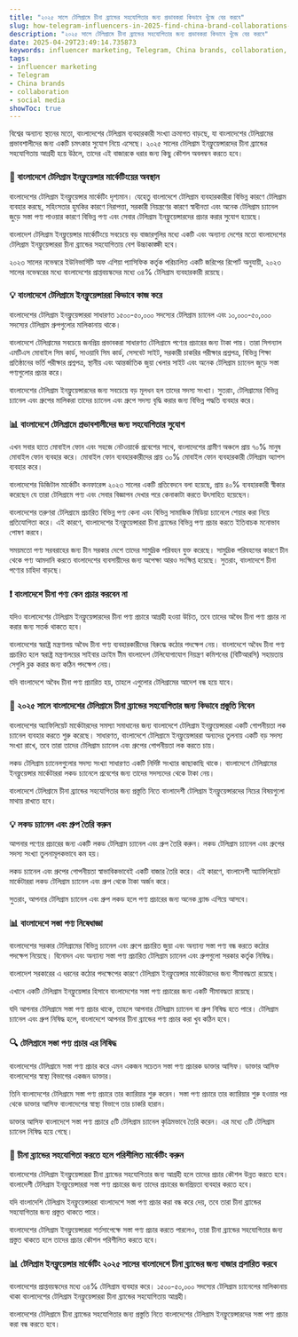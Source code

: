 ```yaml
---
title: "২০২৫ সালে টেলিগ্রামে চীনা ব্র্যান্ডের সহযোগিতার জন্য প্রভাবকরা কিভাবে খুঁজে বের করবে"
slug: how-telegram-influencers-in-2025-find-china-brand-collaborations-2025-04-29
description: "২০২৫ সালে টেলিগ্রামে চীনা ব্র্যান্ডের সহযোগিতার জন্য প্রভাবকরা কিভাবে খুঁজে বের করবে"
date: 2025-04-29T23:49:14.735873
keywords: influencer marketing, Telegram, China brands, collaboration, social media
tags:
- influencer marketing
- Telegram
- China brands
- collaboration
- social media
showToc: true
---
```


বিশ্বের অন্যান্য স্থানের মতো, বাংলাদেশের টেলিগ্রাম ব্যবহারকারী সংখ্যা ক্রমাগত বাড়ছে, যা বাংলাদেশের টেলিগ্রামের প্রভাবশালীদের জন্য একটি চমৎকার সুযোগ নিয়ে এসেছে। ২০২৫ সালের টেলিগ্রাম ইনফ্লুয়েন্সারদের চীনা ব্র্যান্ডের সহযোগিতায় আগ্রহী হয়ে উঠলে, তাদের এই বাজারকে ধরার জন্য কিছু কৌশল অবলম্বন করতে হবে।

### 📢 বাংলাদেশে টেলিগ্রাম ইনফ্লুয়েন্সার মার্কেটিংয়ের অবস্থান

বাংলাদেশের টেলিগ্রাম ইনফ্লুয়েন্সার মার্কেটিং দৃশ্যমান। যেহেতু বাংলাদেশে টেলিগ্রাম ব্যবহারকারীরা বিভিন্ন কারণে টেলিগ্রাম ব্যবহার করছে, সহিংসতার হুমকির কারণে নিরাপত্তা, সরকারী নিয়ন্ত্রণের কারণে স্বাধীনতা এবং অনেক টেলিগ্রাম চ্যানেল জুড়ে সস্তা পণ্য পাওয়ার কারণে বিভিন্ন পণ্য এবং সেবার টেলিগ্রাম ইনফ্লুয়েন্সারদের প্রচার করার সুযোগ হয়েছে।

বাংলাদেশ টেলিগ্রাম ইনফ্লুয়েন্সার মার্কেটিংয়ে সবচেয়ে বড় বাজারগুলির মধ্যে একটি এবং অন্যান্য দেশের মতো বাংলাদেশের টেলিগ্রাম ইনফ্লুয়েন্সাররা চীনা ব্র্যান্ডের সহযোগিতায় বেশ উচ্চাকাঙ্ক্ষী হবে।

২০২৩ সালের নভেম্বরে ইউনিভার্সিটি অফ এশিয়া প্যাসিফিক কর্তৃক পরিচালিত একটি জরিপের রিপোর্ট অনুযায়ী, ২০২৩ সালের নভেম্বরের মধ্যে বাংলাদেশের প্রাপ্তবয়স্কদের মধ্যে ৩৪% টেলিগ্রাম ব্যবহারকারী রয়েছে।


### 💡 বাংলাদেশে টেলিগ্রামে ইনফ্লুয়েন্সাররা কিভাবে কাজ করে

বাংলাদেশের টেলিগ্রাম ইনফ্লুয়েন্সাররা সাধারণত ১৫০০-৫০,০০০ সদস্যের টেলিগ্রাম চ্যানেল এবং ১০,০০০-৫০,০০০ সদস্যের টেলিগ্রাম গ্রুপগুলোর মালিকানায় থাকে।

বাংলাদেশে টেলিগ্রামের সবচেয়ে জনপ্রিয় প্রভাবকরা সাধারণত টেলিগ্রামে পণ্যের প্রচারের জন্য টাকা পায়। তারা সিগন্যাল এমটিএস মোবাইল সিম কার্ড, সাওয়াবি সিম কার্ড, সেসবেট সাইট, সরকারী চাকরির পরীক্ষার প্রশ্নপত্র, বিভিন্ন শিক্ষা প্রতিষ্ঠানের ভর্তি পরীক্ষার প্রশ্নপত্র, স্থানীয় এবং আন্তর্জাতিক জুয়া খেলার সাইট এবং অনেক টেলিগ্রাম চ্যানেল জুড়ে সস্তা পণ্যগুলোর প্রচার করে।

বাংলাদেশের টেলিগ্রাম ইনফ্লুয়েন্সারদের জন্য সবচেয়ে বড় মূলধন হল তাদের সদস্য সংখ্যা। সুতরাং, টেলিগ্রামের বিভিন্ন চ্যানেল এবং গ্রুপের মালিকরা তাদের চ্যানেল এবং গ্রুপে সদস্য বৃদ্ধি করার জন্য বিভিন্ন পদ্ধতি ব্যবহার করে।


### 📊 বাংলাদেশে টেলিগ্রামে প্রভাবশালীদের জন্য সহযোগিতার সুযোগ

এখন সবার হাতে মোবাইল ফোন এবং সহজে নেটওয়ার্কে প্রবেশের সাথে, বাংলাদেশের গ্রামীণ অঞ্চলে প্রায় ৭০% মানুষ মোবাইল ফোন ব্যবহার করে। মোবাইল ফোন ব্যবহারকারীদের প্রায় ৩০% মোবাইল ফোন ব্যবহারকারী টেলিগ্রাম অ্যাপস ব্যবহার করে।

বাংলাদেশের ডিজিটাল মার্কেটিং কনফারেন্স ২০২৩ সালের একটি প্রতিবেদনে বলা হয়েছে, প্রায় ৪০% ব্যবহারকারী স্বীকার করেছেন যে তারা টেলিগ্রামে পণ্য এবং সেবার বিজ্ঞাপন দেখার পরে কেনাকাটা করতে উৎসাহিত হয়েছেন।

বাংলাদেশের তরুণরা টেলিগ্রামে প্রচারিত বিভিন্ন পণ্য কেনা এবং বিভিন্ন সামাজিক মিডিয়া চ্যানেলে শেয়ার করা নিয়ে প্রতিযোগিতা করে। এই কারণে, বাংলাদেশের ইনফ্লুয়েন্সাররা চীনা ব্র্যান্ডের বিভিন্ন পণ্য প্রচার করতে ইতিবাচক মনোভাব পোষণ করবে।

সময়মতো পণ্য সরবরাহের জন্য চীন সরকার দেশে তাদের সামুদ্রিক পরিবহন যুক্ত করেছে। সামুদ্রিক পরিবহনের কারণে চীন থেকে পণ্য আমদানি করতে বাংলাদেশের ব্যবসায়ীদের জন্য অপেক্ষা আরও সংক্ষিপ্ত হয়েছে। সুতরাং, বাংলাদেশে চীনা পণ্যের চাহিদা বাড়ছে।


### ❗ বাংলাদেশে চীনা পণ্য কেন প্রচার করবেন না

যদিও বাংলাদেশের টেলিগ্রাম ইনফ্লুয়েন্সারদের চীনা পণ্য প্রচারে আগ্রহী হওয়া উচিত, তবে তাদের অবৈধ চীনা পণ্য প্রচার না করার জন্য সতর্ক থাকতে হবে।

বাংলাদেশের স্বরাষ্ট্র মন্ত্রণালয় অবৈধ চীনা পণ্য ব্যবহারকারীদের বিরুদ্ধে কঠোর পদক্ষেপ নেয়। বাংলাদেশে অবৈধ চীনা পণ্য প্রচারিত হলে স্বরাষ্ট্র মন্ত্রণালয়ের সাইবার ক্রাইম টীম বাংলাদেশ টেলিযোগাযোগ নিয়ন্ত্রণ কমিশনের (বিটিআরসি) সহায়তায় সেগুলি ব্লক করার জন্য কঠিন পদক্ষেপ নেয়।

যদি বাংলাদেশে অবৈধ চীনা পণ্য প্রচারিত হয়, তাহলে এগুলোর টেলিগ্রামের আদেশ বন্ধ হয়ে যাবে।


### 📢 ২০২৫ সালে বাংলাদেশের টেলিগ্রামে চীনা ব্র্যান্ডের সহযোগিতার জন্য কিভাবে প্রস্তুতি নিবেন

বাংলাদেশের অ্যাফিলিয়েট মার্কেটারদের সমস্যা সমাধানের জন্য বাংলাদেশে টেলিগ্রাম ইনফ্লুয়েন্সাররা একটি গোপনীয়তা লক চ্যানেল ব্যবহার করতে শুরু করেছে। সাধারণত, বাংলাদেশে টেলিগ্রামে ইনফ্লুয়েন্সাররা অন্যদের তুলনায় একটি বড় সদস্য সংখ্যা রাখে, তবে তারা তাদের টেলিগ্রাম চ্যানেল এবং গ্রুপের গোপনীয়তা লক করতে চায়।

লকড টেলিগ্রাম চ্যানেলগুলোর সদস্য সংখ্যা সাধারণত একটি নির্দিষ্ট সংখ্যার কাছাকাছি থাকে। বাংলাদেশে টেলিগ্রামের ইনফ্লুয়েন্সার মার্কেটাররা লকড চ্যানেলে প্রবেশের জন্য তাদের সদস্যদের থেকে টাকা নেয়।

বাংলাদেশে টেলিগ্রামে চীনা ব্র্যান্ডের সহযোগিতার জন্য প্রস্তুতি নিতে বাংলাদেশী টেলিগ্রাম ইনফ্লুয়েন্সারদের নিচের বিষয়গুলো মাথায় রাখতে হবে।

### 💡 লকড চ্যানেল এবং গ্রুপ তৈরি করুন

আপনার পণ্যের প্রচারের জন্য একটি লকড টেলিগ্রাম চ্যানেল এবং গ্রুপ তৈরি করুন। লকড টেলিগ্রাম চ্যানেল এবং গ্রুপের সদস্য সংখ্যা তুলনামূলকভাবে কম হয়।

লকড চ্যানেল এবং গ্রুপের গোপনীয়তা স্বাভাবিকভাবেই একটি বাজার তৈরি করে। এই কারণে, বাংলাদেশী অ্যাফিলিয়েট মার্কেটাররা লকড টেলিগ্রাম চ্যানেল এবং গ্রুপ থেকে টাকা অর্জন করে।

সুতরাং, আপনার টেলিগ্রাম চ্যানেল এবং গ্রুপ লকড হলে পণ্য প্রচারের জন্য অনেক ব্র্যান্ড এগিয়ে আসবে।

### 📊 বাংলাদেশে সস্তা পণ্য নিষেধাজ্ঞা

বাংলাদেশের সরকার টেলিগ্রামের বিভিন্ন চ্যানেল এবং গ্রুপে প্রচারিত জুয়া এবং অন্যান্য সস্তা পণ্য বন্ধ করতে কঠোর পদক্ষেপ নিয়েছে। বিনোদন এবং অন্যান্য সস্তা পণ্য প্রচারিত টেলিগ্রাম চ্যানেল এবং গ্রুপগুলো সরকার কর্তৃক নিষিদ্ধ।

বাংলাদেশ সরকারের এ ধরনের কঠোর পদক্ষেপের কারণে টেলিগ্রাম ইনফ্লুয়েন্সার মার্কেটারদের জন্য সীমাবদ্ধতা রয়েছে। 

এখানে একটি টেলিগ্রাম ইনফ্লুয়েন্সার হিসাবে বাংলাদেশের সস্তা পণ্য প্রচারের জন্য একটি সীমাবদ্ধতা রয়েছে।

যদি আপনার টেলিগ্রামে সস্তা পণ্য প্রচার থাকে, তাহলে আপনার টেলিগ্রাম চ্যানেল বা গ্রুপ নিষিদ্ধ হতে পারে। টেলিগ্রাম চ্যানেল এবং গ্রুপ নিষিদ্ধ হলে, বাংলাদেশে আপনার চীনা ব্র্যান্ডের পণ্য প্রচার করা খুব কঠিন হবে।

### 🔍 টেলিগ্রামে সস্তা পণ্য প্রচার এর নিষিদ্ধ

বাংলাদেশের টেলিগ্রামে সস্তা পণ্য প্রচার করে এমন একজন সচেতন সস্তা পণ্য প্রচারক ডাক্তার আসিফ। ডাক্তার আসিফ বাংলাদেশের স্বাস্থ্য বিভাগের একজন ডাক্তার। 

তিনি বাংলাদেশের টেলিগ্রামে সস্তা পণ্য প্রচারে তার ক্যারিয়ার শুরু করেন। সস্তা পণ্য প্রচারে তার ক্যারিয়ার শুরু হওয়ার পর থেকে ডাক্তার আসিফ বাংলাদেশের স্বাস্থ্য বিভাগে তার চাকরি হারান।

ডাক্তার আসিফ বাংলাদেশে সস্তা পণ্য প্রচারে ৫টি টেলিগ্রাম চ্যানেল কৃত্রিমভাবে তৈরি করেন। এর মধ্যে ৩টি টেলিগ্রাম চ্যানেল নিষিদ্ধ হয়ে গেছে।


### 📢 চীনা ব্র্যান্ডের সহযোগিতা করতে হলে পরিশীলিত মার্কেটিং করুন

বাংলাদেশের টেলিগ্রাম ইনফ্লুয়েন্সাররা চীনা ব্র্যান্ডের সহযোগিতার জন্য আগ্রহী হলে তাদের প্রচার কৌশল উন্নত করতে হবে। বাংলাদেশী টেলিগ্রাম ইনফ্লুয়েন্সাররা সস্তা পণ্য প্রচারের জন্য তাদের প্রচারের জনপ্রিয়তা ব্যবহার করতে হবে।

যদি বাংলাদেশি টেলিগ্রাম ইনফ্লুয়েন্সাররা বাংলাদেশে সস্তা পণ্য প্রচার করা বন্ধ করে দেয়, তবে তারা চীনা ব্র্যান্ডের সহযোগিতার জন্য প্রস্তুত থাকতে পারে। 

বাংলাদেশের টেলিগ্রাম ইনফ্লুয়েন্সাররা শর্তসাপেক্ষে সস্তা পণ্য প্রচার করতে পারলেও, তারা চীনা ব্র্যান্ডের সহযোগিতার জন্য প্রস্তুত থাকতে হলে তাদের প্রচার কৌশল পরিশীলিত করতে হবে।


### 📊 টেলিগ্রাম ইনফ্লুয়েন্সার মার্কেটিং ২০২৫ সালের বাংলাদেশে চীনা ব্র্যান্ডের জন্য বাজার প্রসারিত করবে


বাংলাদেশের প্রাপ্তবয়স্কদের মধ্যে ৩৪% টেলিগ্রাম ব্যবহার করে। ১৫০০-৫০,০০০ সদস্যের টেলিগ্রাম চ্যানেলের মালিকানায় থাকা বাংলাদেশের টেলিগ্রাম ইনফ্লুয়েন্সাররা চীনা ব্র্যান্ডের সহযোগিতায় আগ্রহী। 

বাংলাদেশের টেলিগ্রামে চীনা ব্র্যান্ডের সহযোগিতার জন্য প্রস্তুতি নিতে বাংলাদেশের টেলিগ্রাম ইনফ্লুয়েন্সারদের সস্তা পণ্য প্রচার করা বন্ধ করতে হবে।